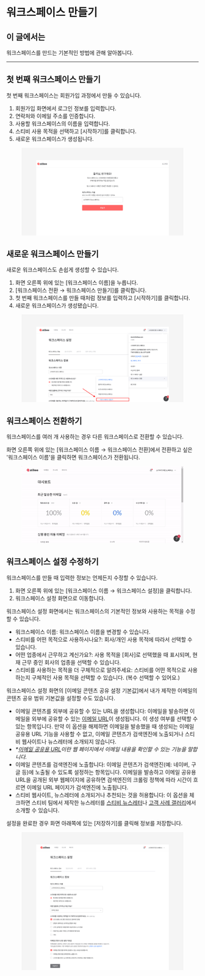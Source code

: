 # 워크스페이스 만들기

## 이 글에서는 <a href="#h_01hnhsz7qm3fcpzz6qh2eyxnpk" id="h_01hnhsz7qm3fcpzz6qh2eyxnpk"></a>

워크스페이스를 만드는 기본적인 방법에 관해 알아봅니다.

***

## 첫 번째 워크스페이스 만들기

첫 번째 워크스페이스는 회원가입 과정에서 만들 수 있습니다.

1. 회원가입 화면에서 로그인 정보를 입력합니다.
2. 연락처와 이메일 주소를 인증합니다.
3. 사용할 워크스페이스의 이름을 입력합니다.
4. 스티비 사용 목적을 선택하고 \[시작하기]를 클릭합니다.
5. 새로운 워크스페이스가 생성됩니다.

<figure><img src="../../.gitbook/assets/image (57).png" alt=""><figcaption></figcaption></figure>



## 새로운 워크스페이스 만들기

새로운 워크스페이스도 손쉽게 생성할 수 있습니다.

1. 화면 오른쪽 위에 있는 \[워크스페이스 이름]을 누릅니다.
2. \[워크스페이스 전환 → 워크스페이스 만들기]를 클릭합니다.
3. 첫 번째 워크스페이스를 만들 때처럼 정보를 입력하고 \[시작하기]를 클릭합니다.
4. 새로운 워크스페이스가 생성됐습니다.

<figure><img src="../../.gitbook/assets/image (58).png" alt=""><figcaption></figcaption></figure>



## 워크스페이스 전환하기 <a href="#h_01gt1ey5v6dzsz8hzn3arnvz2v" id="h_01gt1ey5v6dzsz8hzn3arnvz2v"></a>

워크스페이스를 여러 개 사용하는 경우 다른 워크스페이스로 전환할 수 있습니다.

화면 오른쪽 위에 있는 \[워크스페이스 이름 → 워크스페이스 전환]에서 전환하고 싶은 '워크스페이스 이름'을 클릭하면 워크스페이스가 전환됩니다.

<figure><img src="../../.gitbook/assets/stibee-workspace-change.gif" alt=""><figcaption></figcaption></figure>



## 워크스페이스 설정 수정하기 <a href="#h_01gt1ey9zh79b8atre5nwdkawn" id="h_01gt1ey9zh79b8atre5nwdkawn"></a>

워크스페이스를 만들 때 입력한 정보는 언제든지 수정할 수 있습니다.&#x20;

1. 화면 오른쪽 위에 있는 \[워크스페이스 이름 → 워크스페이스 설정]을 클릭합니다.
2. 워크스페이스 설정 화면으로 이동합니다.&#x20;

워크스페이스 설정 화면에서는 워크스페이스의 기본적인 정보와 사용하는 목적을 수정할 수 있습니다.

* 워크스페이스 이름: 워크스페이스 이름을 변경할 수 있습니다.
* 스티비를 어떤 목적으로 사용하시나요?: 회사/개인 사용 목적에 따라서 선택할 수 있습니다.
* 어떤 업종에서 근무하고 계신가요?: 사용 목적을 \[회사]로 선택했을 때 표시되며, 현재 근무 중인 회사의 업종을 선택할 수 있습니다.
* 스티비를 사용하는 목적을 더 구체적으로 알려주세요: 스티비를 어떤 목적으로 사용하는지 구체적인 사용 목적을 선택할 수 있습니다. (복수 선택할 수 있어요.)



워크스페이스 설정 화면의 \[이메일 콘텐츠 공유 설정 기본값]에서 내가 제작한 이메일의 콘텐츠 공유 범위 기본값을 설정할 수도 있습니다.

* 이메일 콘텐츠를 외부에 공유할 수 있는 URL을 생성합니다: 이메일을 발송하면 이메일을 외부에 공유할 수 있는 [이메일 URL](../../email/share/configuration.md)이 생성됩니다. 이 생성 여부를 선택할 수 있는 항목입니다. 만약 이 옵션을 해제하면 이메일을 발송했을 때 생성되는 이메일 공유용 URL 기능을 사용할 수 없고, 이메일 콘텐츠가 검색엔진에 노출되거나 스티비 웹사이트나 뉴스레터에 소개되지 않습니다.
* _\*_[_이메일 공유용 URL_](../../email/share/configuration.md)_이란 웹 페이지에서 이메일 내용을 확인할 수 있는 기능을 말합니다._
* 이메일 콘텐츠를 검색엔진에 노출합니다: 이메일 콘텐츠가 검색엔진(예: 네이버, 구글 등)에 노출될 수 있도록 설정하는 항목입니다. 이메일을 발송하고 이메일 공유용 URL을 공개된 외부 웹페이지에 공유하면 검색엔진의 크롤링 정책에 따라 시간이 흐르면 이메일 URL 페이지가 검색엔진에 노출됩니다.
* 스티비 웹사이트, 뉴스레터에 소개되거나 추천되는 것을 허용합니다: 이 옵션을 체크하면 스티비 팀에서 제작한 뉴스레터를 [스티비 뉴스레터](https://newsletter.stibee.com/)나 [고객 사례 갤러리](https://gallery.stibee.com/)에서 소개할 수 있습니다.&#x20;

설정을 완료한 경우 화면 아래쪽에 있는 \[저장하기]를 클릭해 정보를 저장합니다.

<figure><img src="../../.gitbook/assets/image (59).png" alt=""><figcaption></figcaption></figure>

